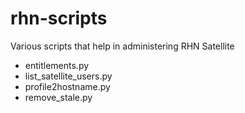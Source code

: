 rhn-scripts
===========

Various scripts that help in administering RHN Satellite

- entitlements.py
- list_satellite_users.py
- profile2hostname.py
- remove_stale.py
